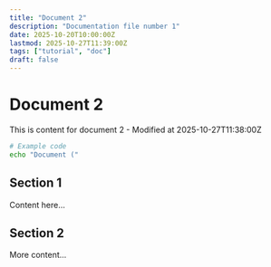 ```yaml
---
title: "Document 2"
description: "Documentation file number 1"
date: 2025-10-20T10:00:00Z
lastmod: 2025-10-27T11:39:00Z
tags: ["tutorial", "doc"]
draft: false
---
```


# Document 2

This is content for document 2 - Modified at 2025-10-27T11:38:00Z

```bash
# Example code
echo "Document ("
```

## Section 1

Content here...

## Section 2

More content...
